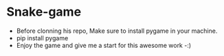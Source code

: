 # Snake-game


- Before clonning his repo, Make sure to install pygame in your machine.
- pip install pygame
- Enjoy the game and give me a start for this awesome work -:)
